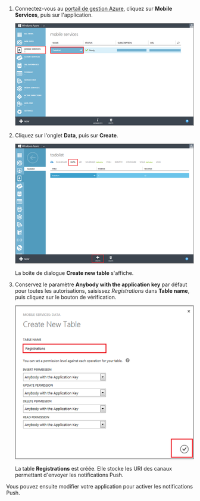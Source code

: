 1.  Connectez-vous au [portail de gestion Azure][1], cliquez sur **Mobile Services**, puis sur l'application.
    
    ![](./media/mobile-services-create-new-push-table/mobile-services-selection.png)

2.  Cliquez sur l'onglet **Data**, puis sur **Create**.
    
    ![](./media/mobile-services-create-new-push-table/mobile-create-table.png)
    
    La boîte de dialogue **Create new table** s'affiche.

3.  Conservez le paramètre **Anybody with the application key** par défaut pour toutes les autorisations, saisissez *Registrations* dans **Table name**, puis cliquez sur le bouton de vérification.
    
    ![](./media/mobile-services-create-new-push-table/mobile-create-registrations-table.png)

	La table **Registrations** est créée. Elle stocke les URI des canaux permettant d'envoyer les notifications Push.

Vous pouvez ensuite modifier votre application pour activer les notifications Push.

<!-- URLs -->



[1]: https://manage.windowsazure.com/
